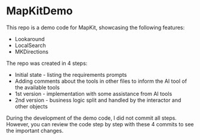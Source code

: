 # MapKitDemo

This repo is a demo code for MapKit, showcasing the following features:
- Lookaround
- LocalSearch
- MKDirections

The repo was created in 4 steps:
- Initial state - listing the requirements prompts
- Adding comments about the tools in other files to inform the AI tool of the available tools
- 1st version - implementation with some assistance from AI tools
- 2nd version - business logic split and handled by the interactor and other objects

During the development of the demo code, I did not commit all steps. 
However, you can review the code step by step with these 4 commits to see the important changes.
